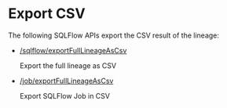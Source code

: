 # Export CSV

The following SQLFlow APIs export the CSV result of the lineage:

*   [/sqlflow/exportFullLineageAsCsv](../generation-interface/sqlflow-generation-sqlflow-exportlineageascsv.md)

    Export the full lineage as CSV
*   [/job/exportFullLineageAsCsv](../job-interface/sqlflow-job-exportfulllineageascsv.md)

    Export SQLFlow Job in CSV
